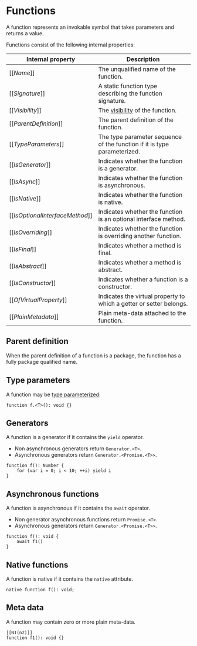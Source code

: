 # Functions

A function represents an invokable symbol that takes parameters and returns a value.

Functions consist of the following internal properties:

| Internal property | Description |
| ----------------- | ----------- |
| \[\[*Name*\]\] | The unqualified name of the function. |
| \[\[*Signature*\]\] | A static function type describing the function signature. |
| \[\[*Visibility*\]\] | The [visibility](visibility.md) of the function. |
| \[\[*ParentDefinition*\]\] | The parent definition of the function. |
| \[\[*TypeParameters*\]\] | The type parameter sequence of the function if it is type parameterized. |
| \[\[*IsGenerator*\]\] | Indicates whether the function is a generator. |
| \[\[*IsAsync*\]\] | Indicates whether the function is asynchronous. |
| \[\[*IsNative*\]\] | Indicates whether the function is native. |
| \[\[*IsOptionalInterfaceMethod*\]\] | Indicates whether the function is an optional interface method. |
| \[\[*IsOverriding*\]\] | Indicates whether the function is overriding another function. |
| \[\[*IsFinal*\]\] | Indicates whether a method is final. |
| \[\[*IsAbstract*\]\] | Indicates whether a method is abstract. |
| \[\[*IsConstructor*\]\] | Indicates whether a function is a constructor. |
| \[\[*OfVirtualProperty*\]\] | Indicates the virtual property to which a getter or setter belongs. |
| \[\[*PlainMetadata*\]\] | Plain meta-data attached to the function. |

## Parent definition

When the parent definition of a function is a package, the function has a fully package qualified name.

## Type parameters

A function may be [type parameterized](type-parameters.md):

```
function f.<T>(): void {}
```

## Generators

A function is a generator if it contains the `yield` operator.

* Non asynchronous generators return `Generator.<T>`.
* Asynchronous generators return `Generator.<Promise.<T>>`.

```
function f(): Number {
    for (var i = 0; i < 10; ++i) yield i
}
```

## Asynchronous functions

A function is asynchronous if it contains the `await` operator.

* Non generator asynchronous functions return `Promise.<T>`.
* Asynchronous generators return `Generator.<Promise.<T>>`.

```
function f(): void {
    await f1()
}
```

## Native functions

A function is native if it contains the `native` attribute.

```
native function f(): void;
```

## Meta data

A function may contain zero or more plain meta-data.

```
[[N1(n2)]]
function f1(): void {}
```